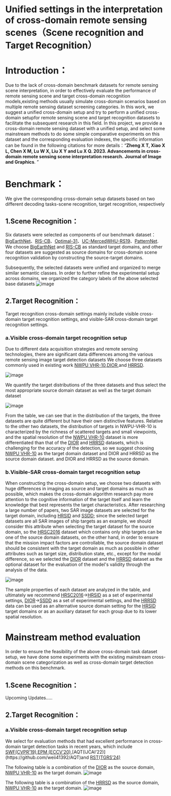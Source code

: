 # Unified settings in the interpretation of cross-domain remote sensing scenes（Scene recognition and Target Recognition）
# Introduction：
  Due to the lack of cross-domain benchmark datasets for remote sensing scene interpretation, in order to effectively evaluate the performance of remote sensing scene and target cross-domain recognition 	
models,existing methods usually simulate cross-domain scenarios based on multiple remote sensing dataset screening categories. 
  In this work, we suggest a unified cross-domain setup and try to perform a unified cross-domain setupfor remote sensing scene and target recognition datasets to facilitate the subsequent research in this field. 
In this project, we provide a cross-domain remote sensing dataset with a unified setup, and 
select some mainstream methods to do some simple comparative experiments on this dataset and the corresponding evaluation indexes, the specific information can be found in the following citations for more 
details：“**Zheng X T, Xiao X L, Chen X M, Lu W X, Liu X Y and Lu X Q. 2023. Advancements in cross-domain remote sensing scene interpretation research.** **Journal of Image and Graphics**. ”
# Benchmark：
  We give the corresponding cross-domain setup datasets based on two different decoding tasks-scene recognition, target recognition, respectively
  
  ## 1.Scene Recognition：
  Six datasets were selected as components of our benchmark dataset：[BigEarthNet](http://bigearth.net/)、[RIS-CB](https://github.com/lehaifeng/RSI-CB)、[Optimal-31](http://crabwq.github.io/)、[UC-Merced](http://weegee.vision.ucmerced.edu/datasets/landuse.html)[WHU-RS19](http://captain.whu.edu.cn/datasets/WHU-RS19.zip)、[PatternNet](https://sites.google.com/view/zhouwx/dataset). We choose [BigEarthNet](http://bigearth.net/) and [RIS-CB](https://github.com/lehaifeng/RSI-CB) as standard target domains, and other four datasets are suggested as source domains for cross-domain scene recognition validation by constructing the source-target domains.
   
Subsequently, the selected datasets were unified and organized to merge similar semantic classes. In order to further refine the experimental setup across domains, we organized the category labels of the above selected base datasets
![image](https://github.com/Xiaoxl52/Interpretation-of-cross-domain-remote-sensing-scenes/assets/149050649/c035dfe8-ffe6-4966-a471-d676cb7461a5)

 ## 2.Target Recognition：
  Target recognition cross-domain settings mainly include visible cross-domain target recognition settings, and visible-SAR cross-domain target recognition settings.
  ### a.Visible cross-domain target recognition setup
   Due to different data acquisition strategies and remote sensing technologies, there are significant data differences among the various remote sensing image target detection datasets We choose three datasets commonly used in existing work [NWPU VHR-10](https://pan.baidu.com/s/1hqwzXeG#list/path=%2F),[DIOR](http://www.escience.cn/people/gongcheng/DIOR.html),and [HRRSD](https://github.com/CrazyStoneonRoad/TGRS-HRRSD-Dataset).
  
  ![image](https://github.com/Xiaoxl52/Interpretation-of-cross-domain-remote-sensing-scenes/assets/149050649/276370da-2737-4e0f-a75a-abbe281cdc38)
  
  We quantify the target distributions of the three datasets and thus select the most appropriate source domain dataset as well as the target domain dataset
  
  ![image](https://github.com/Xiaoxl52/Interpretation-of-cross-domain-remote-sensing-scenes/assets/149050649/06ca3570-e025-4268-b16c-ef0ec71dc9dd)

  From the table, we can see that in the distribution of the targets, the three datasets are quite different but have their own distinctive features. Relative to the other two datasets, the distribution of targets in NWPU-VHR-10 is characterized by the richness of scattered targets and small viewpoints, and the spatial resolution of the [NWPU VHR-10](https://pan.baidu.com/s/1hqwzXeG#list/path=%2F)   dataset is more differentiated than that of the [DIOR](http://www.escience.cn/people/gongcheng/DIOR.html) and [HRRSD](https://github.com/CrazyStoneonRoad/TGRS-HRRSD-Dataset) datasets, which is challenging for the accuracy of the detection, so we suggest choosing [NWPU VHR-10](https://pan.baidu.com/s/1hqwzXeG#list/path=%2F) as the target domain dataset and DIOR and HRRSD as the source domain dataset. and DIOR and HRRSD as the source domain.
  
  ### b.Visible-SAR cross-domain target recognition setup
   When constructing the cross-domain setup, we choose two datasets with huge differences in imaging as source and target domains as much as possible, which makes the cross-domain algorithm research pay more attention to the cognitive information of the target itself and learn the knowledge that best represents the target characteristics. After 
 researching a large number of papers, two SAR image datasets are selected for the target domain, including [HRSID](https://github.com/chaozhong2010/HRSID) and [SSDD](https://github.com/TianwenZhang0825/Official-SSDD); since the selected target datasets are all SAR images of ship targets as an example, we should consider this attribute when selecting the target dataset for the source domain, so the [HRSC2016](http://www.escience.cn/people/liuzikun/DataSet.html) dataset which contains only ship 
 targets can be one of the source domain datasets, on the other hand, in order to ensure that the mission impact factors are controllable, the source domain dataset should be consistent with the target domain as much as possible in other attributes such as target size, distribution state, etc., except for the modal difference, so we selected the [DIOR](http://www.escience.cn/people/gongcheng/DIOR.html) dataset and the [HRRSD](https://github.com/CrazyStoneonRoad/TGRS-HRRSD-Dataset) dataset as the optional dataset for the evaluation of the model's validity through the analysis of the data.
  
  ![image](https://github.com/Xiaoxl52/Interpretation-of-cross-domain-remote-sensing-scenes/assets/149050649/d1000cc7-e40f-4174-9fd3-ea6faba26509)

   The sample properties of each dataset are analyzed in the table, and ultimately we recommend [HRSC2016](http://www.escience.cn/people/liuzikun/DataSet.html)→[HRSID](https://github.com/chaozhong2010/HRSID) as a set of experimental settings, [DIOR](http://www.escience.cn/people/gongcheng/DIOR.html)→[SSDD](https://github.com/TianwenZhang0825/Official-SSDD) as a set of experimental settings, and the [HRRSD](https://github.com/CrazyStoneonRoad/TGRS-HRRSD-Dataset) data can be used as an alternative source domain setting for the [HRSID](https://github.com/chaozhong2010/HRSID) target domains or as an auxiliary dataset for each group due to its lower spatial resolution.
# Mainstream method evaluation
  In order to ensure the feasibility of the above cross-domain task dataset setup, we have done some experiments with the existing mainstream cross-domain scene categorization as well as cross-domain target detection methods on this benchmark.
  ## 1.Scene Recognition：
  Upcoming Updates.....
  ## 2.Target Recognition：
   ### a.Visible cross-domain target recognition setup

   We select for evaluation methods that  had excellent performance in cross-domain target detection tasks in recent years, which include [SWF(CVPR’19)]( https://github.com/VisionLearningGroup/DA_Detection),[EPM (ECCV’20)](https://github.com/chengchunhsu/EveryPixelMatters.),[AQT(IJCAI’22)](https://github.com/weii41392/AQT)and [RST(TGRS’24)](https://github.com/h751410234/RemoteSensingTeacher)
  
  The following table is a combination of the [DIOR](http://www.escience.cn/people/gongcheng/DIOR.html) as the source domain, [NWPU VHR-10](https://pan.baidu.com/s/1hqwzXeG#list/path=%2F) as the target domain.
    ![image](https://github.com/XiangtaoZheng/CDRSSI/assets/23554030/1a16433a-8c15-44f1-9cd0-c3d7ecce3032)
  
  The following table is a combination of the [HRRSD](https://github.com/CrazyStoneonRoad/TGRS-HRRSD-Dataset) as the source domain, [NWPU VHR-10](https://pan.baidu.com/s/1hqwzXeG#list/path=%2F) as the target domain.
   ![image](https://github.com/XiangtaoZheng/CDRSSI/assets/23554030/d5cce07d-d8fd-4049-b534-90ae959d02b6)



 

  
  

  
  
    

  
